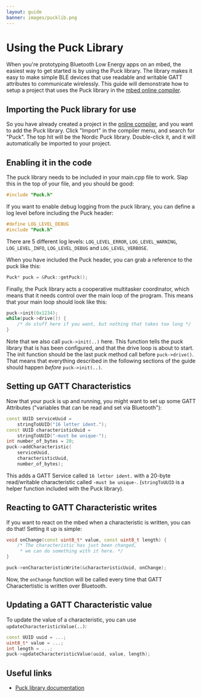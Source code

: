 ```yaml
---
layout: guide
banner: images/pucklib.png
---
```


# Using the Puck Library

When you're prototyping Bluetooth Low Energy apps on an mbed, the easiest way to get started is by using the Puck library.
The library makes it easy to make simple BLE devices that use readable and writable GATT attributes to communicate wirelessly.
This guide will demonstrate how to setup a project that uses the Puck library in the [mbed online compiler](https://developer.mbed.org/compiler).

## Importing the Puck library for use

So you have already created a project in the [online compiler](https://developer.mbed.org/compiler), and you want to add the Puck library.
Click "Import" in the compiler menu, and search for "Puck".
The top hit will be the Nordic Puck library.
Double-click it, and it will automatically be imported to your project.

## Enabling it in the code

The puck library needs to be included in your main.cpp file to work.
Slap this in the top of your file, and you should be good:

```cpp
#include "Puck.h"
```

If you want to enable debug logging from the puck library, you can define a log level before including the Puck header:

```cpp
#define LOG_LEVEL_DEBUG
#include "Puck.h"
```

There are 5 different log levels: `LOG_LEVEL_ERROR`, `LOG_LEVEL_WARNING`, `LOG_LEVEL_INFO`, `LOG_LEVEL_DEBUG` and `LOG_LEVEL_VERBOSE`.

When you have included the Puck header, you can grab a reference to the puck like this:

```cpp
Puck* puck = &Puck::getPuck();
```

Finally, the Puck library acts a cooperative multitasker coordinator, which means that it needs control over the main loop of the program.
This means that your main loop should look like this:

```cpp
puck->init(0x1234);
while(puck->drive()) {
    /* do stuff here if you want, but nothing that takes too long */
}
```

Note that we also call `puck->init(..)` here.
This function tells the puck library that is has been configured, and that the drive loop is about to start.
The init function should be the last puck method call before `puck->drive()`.
That means that everything described in the following sections of the guide should happen *before* `puck->init(..)`.

## Setting up GATT Characteristics

Now that your puck is up and running, you might want to set up some GATT Attributes ("variables that can be read and set via Bluetooth"):

```cpp
const UUID serviceUuid =
    stringToUUID("16 letter ident.");
const UUID characteristicUuid =
    stringToUUID("-must be unique-");
int number_of_bytes = 20;
puck->addCharacteristic(
    serviceUuid,
    characteristicUuid,
    number_of_bytes);
```

This adds a GATT Service called `16 letter ident.` with a 20-byte read/writable characteristic called `-must be unique-`.  (`stringToUUID` is a helper function included with the Puck library).

## Reacting to GATT Characteristic writes

If you want to react on the mbed when a characteristic is written, you can do that!
Setting it up is simple:

```cpp
void onChange(const uint8_t* value, const uint8_t length) {
    /* The characteristic has just been changed,
     * we can do something with it here. */
}

puck->onCharacteristicWrite(&characteristicUuid, onChange);
```

Now, the `onChange` function will be called every time that GATT Charactertistic is written over Bluetooth.


## Updating a GATT Characteristic value

To update the value of a characteristic, you can use `updateCharacteristicValue(..)`:

```cpp
const UUID uuid = ...;
uint8_t* value = ...;
int length = ...;
puck->updateCharacteristicValue(uuid, value, length);
```

## Useful links

- [Puck library documentation](http://developer.mbed.org/teams/Nordic-Pucks/code/Puck/docs/e41c83f1430e/classPuck.html)
